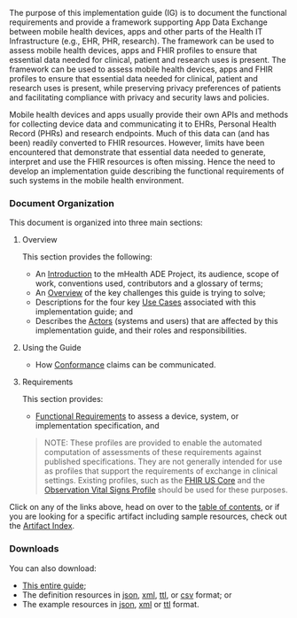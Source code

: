 
The purpose of this implementation guide (IG) is to document the functional requirements and provide
a framework supporting App Data Exchange between mobile health devices, apps and other parts of the
Health IT Infrastructure (e.g., EHR, PHR, research).  The framework can be used to assess mobile health
devices, apps and FHIR profiles to ensure that essential data needed for clinical, patient and
research uses is present.  The framework can be used to assess mobile health devices, apps and FHIR
profiles to ensure that essential data needed for clinical, patient and research uses is present,
while preserving privacy preferences of patients and facilitating compliance with privacy and security
laws and policies.

Mobile health devices and apps usually provide their own APIs and methods for collecting device data and
communicating it to EHRs, Personal Health Record (PHRs) and research endpoints. Much of this data can
(and has been) readily converted to FHIR resources. However, limits have been encountered that
demonstrate that essential data needed to generate, interpret and use the FHIR resources is often
missing. Hence the need to develop an implementation guide describing the functional requirements
of such systems in the mobile health environment.

### Document Organization
This document is organized into three main sections:

1. Overview

   This section provides the following:
   * An [Introduction](introduction.html) to the mHealth ADE Project, its audience, scope of work, conventions used, contributors
     and a glossary of terms;
   * An [Overview](overview.html) of the key challenges this guide is trying to solve;
   * Descriptions for the four key [Use Cases](use_cases.html) associated with this implementation guide; and
   * Describes the [Actors](actors.html) (systems and users) that are affected by this implementation guide,
     and their roles and responsibilities.

2. Using the Guide

   * How [Conformance](conformance.html) claims can be communicated.

3. Requirements

   This section provides:
   * [Functional Requirements](functional_requirements.html) to assess
     a device, system, or implementation specification, and

   > NOTE: These profiles are provided to enable the automated computation of assessments
   > of these requirements against published specifications.  They are not generally intended
   > for use as profiles that support the requirements of exchange in clinical settings.
   > Existing profiles, such as the [FHIR US Core](https://www.hl7.org/fhir/us/core/) and the
   > [Observation Vital Signs Profile](https://www.hl7.org/fhir/observation-vitalsigns.html)
   > should be used for these purposes.


Click on any of the links above, head on over to the [table of contents](toc.html),
or if you are looking for a specific artifact including sample resources,
check out the [Artifact Index](artifacts.html).

### Downloads
You can also download:
* [This entire guide](full-ig.zip);
* The definition resources in [json](definitions.json.zip), [xml](definitions.xml.zip),
  [ttl](definitions.ttl.zip), or [csv](csvs.zip) format; or
* The example resources in [json](examples.json.zip), [xml](examples.xml.zip) or
  [ttl](examples.ttl.zip) format.
